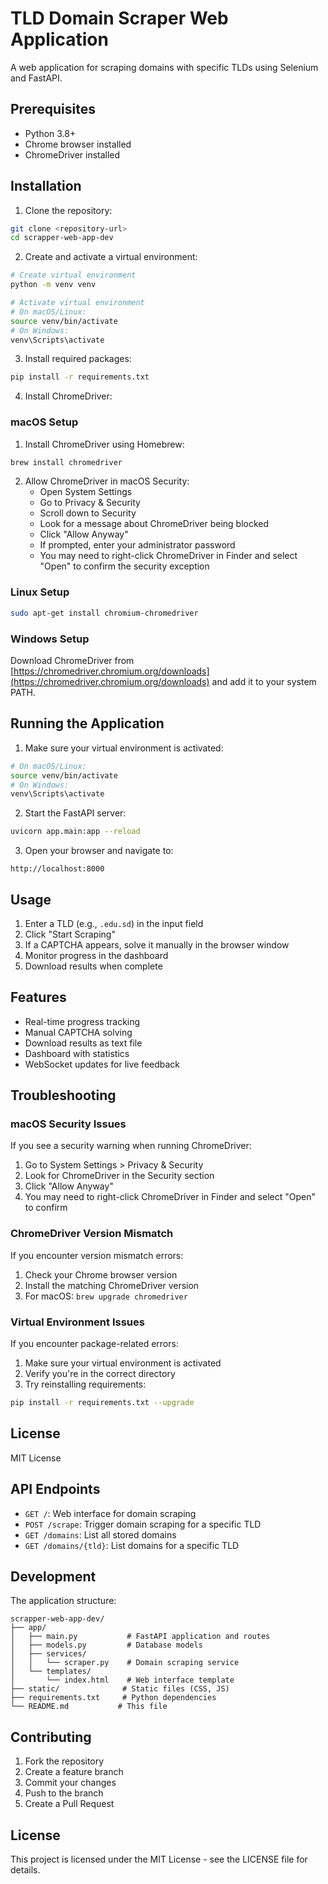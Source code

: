 # TLD Domain Scraper Web Application

A web application for scraping domains with specific TLDs using Selenium and FastAPI.

## Prerequisites

- Python 3.8+
- Chrome browser installed
- ChromeDriver installed

## Installation

1. Clone the repository:
```bash
git clone <repository-url>
cd scrapper-web-app-dev
```

2. Create and activate a virtual environment:
```bash
# Create virtual environment
python -m venv venv

# Activate virtual environment
# On macOS/Linux:
source venv/bin/activate
# On Windows:
venv\Scripts\activate
```

3. Install required packages:
```bash
pip install -r requirements.txt
```

4. Install ChromeDriver:

### macOS Setup
1. Install ChromeDriver using Homebrew:
```bash
brew install chromedriver
```

2. Allow ChromeDriver in macOS Security:
   - Open System Settings
   - Go to Privacy & Security
   - Scroll down to Security
   - Look for a message about ChromeDriver being blocked
   - Click "Allow Anyway"
   - If prompted, enter your administrator password
   - You may need to right-click ChromeDriver in Finder and select "Open" to confirm the security exception

### Linux Setup
```bash
sudo apt-get install chromium-chromedriver
```

### Windows Setup
Download ChromeDriver from [https://chromedriver.chromium.org/downloads](https://chromedriver.chromium.org/downloads) and add it to your system PATH.

## Running the Application

1. Make sure your virtual environment is activated:
```bash
# On macOS/Linux:
source venv/bin/activate
# On Windows:
venv\Scripts\activate
```

2. Start the FastAPI server:
```bash
uvicorn app.main:app --reload
```

3. Open your browser and navigate to:
```
http://localhost:8000
```

## Usage

1. Enter a TLD (e.g., `.edu.sd`) in the input field
2. Click "Start Scraping"
3. If a CAPTCHA appears, solve it manually in the browser window
4. Monitor progress in the dashboard
5. Download results when complete

## Features

- Real-time progress tracking
- Manual CAPTCHA solving
- Download results as text file
- Dashboard with statistics
- WebSocket updates for live feedback

## Troubleshooting

### macOS Security Issues
If you see a security warning when running ChromeDriver:
1. Go to System Settings > Privacy & Security
2. Look for ChromeDriver in the Security section
3. Click "Allow Anyway"
4. You may need to right-click ChromeDriver in Finder and select "Open" to confirm

### ChromeDriver Version Mismatch
If you encounter version mismatch errors:
1. Check your Chrome browser version
2. Install the matching ChromeDriver version
3. For macOS: `brew upgrade chromedriver`

### Virtual Environment Issues
If you encounter package-related errors:
1. Make sure your virtual environment is activated
2. Verify you're in the correct directory
3. Try reinstalling requirements:
```bash
pip install -r requirements.txt --upgrade
```

## License

MIT License

## API Endpoints

- `GET /`: Web interface for domain scraping
- `POST /scrape`: Trigger domain scraping for a specific TLD
- `GET /domains`: List all stored domains
- `GET /domains/{tld}`: List domains for a specific TLD

## Development

The application structure:
```
scrapper-web-app-dev/
├── app/
│   ├── main.py           # FastAPI application and routes
│   ├── models.py         # Database models
│   ├── services/
│   │   └── scraper.py    # Domain scraping service
│   └── templates/
│       └── index.html    # Web interface template
├── static/              # Static files (CSS, JS)
├── requirements.txt     # Python dependencies
└── README.md           # This file
```

## Contributing

1. Fork the repository
2. Create a feature branch
3. Commit your changes
4. Push to the branch
5. Create a Pull Request

## License

This project is licensed under the MIT License - see the LICENSE file for details. 